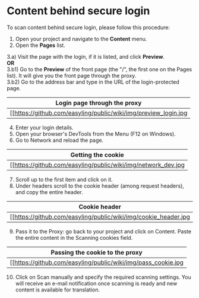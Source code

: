 # Content behind secure login

To scan content behind secure login, please follow this procedure:  
  
1) Open your project and navigate to the **Content** menu.  
2) Open the **Pages** list.  

3.a) Visit the page with the login, if it is listed, and click **Preview**.  
**OR**  
3.b1) Go to the **Preview** of the front page (the "/", the first one on the Pages list). It will give you the front page through the proxy.  
3.b2) Go to the address bar and type in the URL of the login-protected page.  
  
| Login page through the proxy |
|-------------|
|[[https://github.com/easyling/public/wiki/img/preview_login.jpg|alt=login through proxy]]|  

4) Enter your login details.  
5) Open your browser's DevTools from the Menu (F12 on Windows).  
6) Go to Network and reload the page.  
  
| Getting the cookie |
|-------------|
|[[https://github.com/easyling/public/wiki/img/network_dev.jpg|alt=get cookie]]|   
  
7) Scroll up to the first item and click on it.  
8) Under headers scroll to the cookie header (among request headers), and copy the entire header.  
  
| Cookie header |
|-------------|
|[[https://github.com/easyling/public/wiki/img/cookie_header.jpg|alt=cookie header]]|   
  
9) Pass it to the Proxy: go back to your project and click on Content. Paste the entire content in the Scanning cookies field.  

| Passing the cookie to the proxy |
|-------------|
|[[https://github.com/easyling/public/wiki/img/pass_cookie.jpg|alt=pass cookie]]|  
  
10) Click on Scan manually and specify the required scanning settings. You will receive an e-mail notification once scanning is ready and new content is available for translation.
